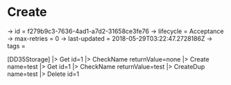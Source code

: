 # Create

-> id = f279b9c3-7636-4ad1-a7d2-31658ce3fe76
-> lifecycle = Acceptance
-> max-retries = 0
-> last-updated = 2018-05-29T03:22:47.2728186Z
-> tags = 

[DD35Storage]
|> Get id=1
|> CheckName returnValue=none
|> Create name=test
|> Get id=1
|> CheckName returnValue=test
|> CreateDup name=test
|> Delete id=1
~~~
